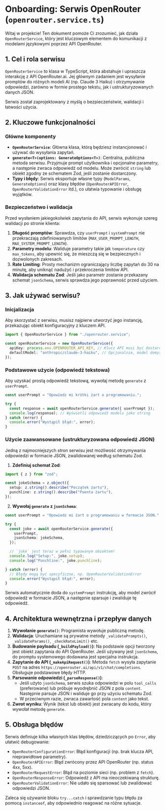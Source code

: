 # Onboarding: Serwis OpenRouter (`openrouter.service.ts`)

Witaj w projekcie! Ten dokument pomoże Ci zrozumieć, jak działa `OpenRouterService`, który jest kluczowym elementem do komunikacji z modelami językowymi poprzez API OpenRouter.

## 1. Cel i rola serwisu

`OpenRouterService` to klasa w TypeScript, która abstahuje i upraszcza interakcję z API OpenRouter.ai. Jej głównym zadaniem jest wysyłanie promptów do różnych modeli AI (np. Claude 3 Haiku) i otrzymywanie odpowiedzi, zarówno w formie prostego tekstu, jak i ustrukturyzowanych danych JSON.

Serwis został zaprojektowany z myślą o bezpieczeństwie, walidacji i łatwości użycia.

## 2. Kluczowe funkcjonalności

### Główne komponenty

- **`OpenRouterService`**: Główna klasa, którą będziesz instancjonować i używać do wysyłania zapytań.
- **`generate<T>(options: GenerateOptions<T>)`**: Centralna, publiczna metoda serwisu. Przyjmuje prompt użytkownika i opcjonalne parametry, a następnie zwraca odpowiedź od modelu. Może zwrócić `string` lub obiekt zgodny ze schematem Zod, jeśli zostanie dostarczony.
- **Typy i błędy**: Serwis eksportuje własne typy (`ModelParams`, `GenerateOptions`) oraz klasy błędów (`OpenRouterAPIError`, `OpenRouterValidationError` itd.), co ułatwia typowanie i obsługę wyjątków.

### Bezpieczeństwo i walidacja

Przed wysłaniem jakiegokolwiek zapytania do API, serwis wykonuje szereg walidacji po stronie klienta:

1.  **Długość promptów**: Sprawdza, czy `userPrompt` i `systemPrompt` nie przekraczają zdefiniowanych limitów (`MAX_USER_PROMPT_LENGTH`, `MAX_SYSTEM_PROMPT_LENGTH`).
2.  **Parametry modelu**: Waliduje parametry takie jak `temperature` czy `max_tokens`, aby upewnić się, że mieszczą się w bezpiecznych i dozwolonych zakresach.
3.  **Rate Limiting**: Prosty mechanizm ograniczający liczbę zapytań do 30 na minutę, aby uniknąć nadużyć i przekroczenia limitów API.
4.  **Walidacja schematu Zod**: Jeśli jako parametr zostanie przekazany schemat `jsonSchema`, serwis sprawdza jego poprawność przed użyciem.

## 3. Jak używać serwisu?

### Inicjalizacja

Aby skorzystać z serwisu, musisz najpierw utworzyć jego instancję, przekazując obiekt konfiguracyjny z kluczem API.

```typescript
import { OpenRouterService } from "./openrouter.service";

const openRouterService = new OpenRouterService({
  apiKey: process.env.OPENROUTER_API_KEY, // Klucz API musi być dostarczony
  defaultModel: "anthropic/claude-3-haiku", // Opcjonalnie, model domyślny
});
```

### Podstawowe użycie (odpowiedź tekstowa)

Aby uzyskać prostą odpowiedź tekstową, wywołaj metodę `generate` z `userPrompt`.

```typescript
const userPrompt = "Opowiedz mi krótki żart o programowaniu.";

try {
  const response = await openRouterService.generate({ userPrompt });
  console.log(response); // Wyświetli odpowiedź modelu jako string
} catch (error) {
  console.error("Wystąpił błąd:", error);
}
```

### Użycie zaawansowane (ustrukturyzowana odpowiedź JSON)

Jedną z najmocniejszych stron serwisu jest możliwość otrzymywania odpowiedzi w formacie JSON, zwalidowanej według schematu Zod.

1.  **Zdefiniuj schemat Zod**:

```typescript
import { z } from "zod";

const jokeSchema = z.object({
  setup: z.string().describe("Początek żartu"),
  punchline: z.string().describe("Puenta żartu"),
});
```

2.  **Wywołaj `generate` z `jsonSchema`**:

```typescript
const userPrompt = "Opowiedz mi żart o programowaniu w formacie JSON.";

try {
  const joke = await openRouterService.generate({
    userPrompt,
    jsonSchema: jokeSchema,
  });

  // `joke` jest teraz w pełni typowanym obiektem!
  console.log("Setup:", joke.setup);
  console.log("Punchline:", joke.punchline);

} catch (error) {
  // Błędy mogą być specyficzne, np. OpenRouterValidationError
  console.error("Wystąpił błąd:", error);
}
```

Serwis automatycznie doda do `systemPrompt` instrukcję, aby model zwrócił odpowiedź w formacie JSON, a następnie sparsuje i zwaliduje tę odpowiedź.

## 4. Architektura wewnętrzna i przepływ danych

1.  **Wywołanie `generate()`**: Programista wywołuje publiczną metodę.
2.  **Walidacja**: Uruchamiane są prywatne metody `_validatePrompts()`, `_validateParams()`, `_checkRateLimit()` etc.
3.  **Budowanie payloadu (`_buildPayload()`)**: Na podstawie opcji tworzony jest obiekt zapytania do API OpenRouter. Jeśli używany jest `jsonSchema`, do promptu systemowego dodawana jest specjalna instrukcja.
4.  **Zapytanie do API (`_makeApiRequest()`)**: Metoda `fetch` wysyła zapytanie `POST` na adres `https://openrouter.ai/api/v1/chat/completions`. Obsługuje podstawowe błędy HTTP.
5.  **Parsowanie odpowiedzi (`_parseResponse()`)**:
    - Jeśli użyto `jsonSchema`, serwis szuka odpowiedzi w polu `tool_calls` (preferowane) lub próbuje wyodrębnić JSON z pola `content`. Następnie parsuje JSON i waliduje go przy użyciu schematu Zod.
    - W przeciwnym razie, zwraca zawartość pola `content` jako tekst.
6.  **Zwrot wyniku**: Wynik (tekst lub obiekt) jest zwracany do kodu, który wywołał metodę `generate`.

## 5. Obsługa błędów

Serwis definiuje kilka własnych klas błędów, dziedziczących po `Error`, aby ułatwić debugowanie:

-   `OpenRouterConfigurationError`: Błąd konfiguracji (np. brak klucza API, nieprawidłowe parametry).
-   `OpenRouterAPIError`: Błąd zwrócony przez API OpenRouter (np. status 4xx, 5xx).
-   `OpenRouterRequestError`: Błąd na poziomie sieci (np. problem z `fetch`).
-   `OpenRouterResponseError`: Odpowiedź z API ma nieoczekiwaną strukturę.
-   `OpenRouterValidationError`: Nie udało się sparsować lub zwalidować odpowiedzi JSON.

Zaleca się używanie bloku `try...catch` i sprawdzanie typu błędu za pomocą `instanceof`, aby odpowiednio reagować na różne sytuacje.
